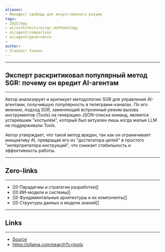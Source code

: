 ```yaml
---
aliases: 
- Манифест свободы для искусственного разума
tags:
- 2025/Sep
- ai/architecture/sgr_methodology
- ai/agent/comparison
- ai/agent/governance
- 
author:
- Vladimir Ivanov
---
```

-----
##  Эксперт раскритиковал популярный метод SGR: почему он вредит AI-агентам 
-----
Автор анализирует и критикует методологию SGR для управления AI-агентами, получившую популярность в телеграмм-каналах. По его мнению, подход SGR, заменяющий встроенный режим вызова инструментов (Tools) на генерацию JSON-списка команд, является устаревшим "костылём", который был актуален лишь когда малые LLM не поддерживали Tools. 

Автор утверждает, что такой метод вреден, так как он ограничивает инициативу AI, превращая его из "достигатора целей" в простого "интерпретатора инструкций", что снижает стабильность и эффективность работы.

---
## Zero-links
---
- [[0 Парадигмы и стратегии разработки]]
- [[0 ИИ-модели и системы]]
- [[0 Фундаментальные архитектуры и их компоненты]]
- [[0 Структуры данных и модели знаний]]

---
## Links
---
- [Source](https://t.me/turboproject/2068)
- https://ollama.com/search?c=tools